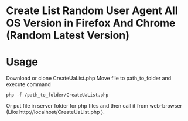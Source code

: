 # Create List Random User Agent All OS Version in Firefox And Chrome (Random Latest Version)

# Usage
Download or clone CreateUaList.php
Move file to path_to_folder and execute command

    php -f /path_to_folder/CreateUaList.php

Or put file in server folder for php files and then call it from web-browser (Like http://localhost/CreateUaList.php ).
